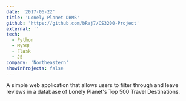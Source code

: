 ```yaml
---
date: '2017-06-22'
title: 'Lonely Planet DBMS'
github: 'https://github.com/bRaj7/CS3200-Project'
external: ''
tech:
  - Python
  - MySQL
  - Flask
  - JS
company: 'Northeastern'
showInProjects: false
---
```


A simple web application that allows users to filter through and leave reviews in a database of Lonely Planet's Top 500 Travel Destinations.
